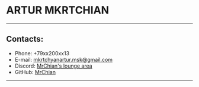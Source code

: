 # **ARTUR MKRTCHIAN** 
---
## Contacts:
* Phone: +79xx200xx13
* E-mail: mkrtchyanartur.msk@gmail.com
* Discord: [MrChian's lounge area](https://discord.gg/RgHRUhVR)
* GitHub: [MrChian](https://github.com/MrChian)

---
